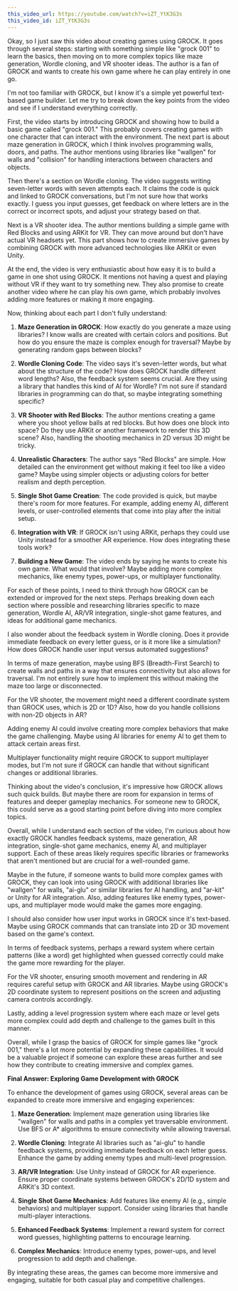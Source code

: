 ```yaml
---
this_video_url: https://youtube.com/watch?v=iZT_YtK3G3s
this_video_id: iZT_YtK3G3s
---
```

<think>
Okay, so I just saw this video about creating games using GROCK. It goes through several steps: starting with something simple like "grock 001" to learn the basics, then moving on to more complex topics like maze generation, Wordle cloning, and VR shooter ideas. The author is a fan of GROCK and wants to create his own game where he can play entirely in one go.

I'm not too familiar with GROCK, but I know it's a simple yet powerful text-based game builder. Let me try to break down the key points from the video and see if I understand everything correctly.

First, the video starts by introducing GROCK and showing how to build a basic game called "grock 001." This probably covers creating games with one character that can interact with the environment. The next part is about maze generation in GROCK, which I think involves programming walls, doors, and paths. The author mentions using libraries like "wallgen" for walls and "collision" for handling interactions between characters and objects.

Then there's a section on Wordle cloning. The video suggests writing seven-letter words with seven attempts each. It claims the code is quick and linked to GROCK conversations, but I'm not sure how that works exactly. I guess you input guesses, get feedback on where letters are in the correct or incorrect spots, and adjust your strategy based on that.

Next is a VR shooter idea. The author mentions building a simple game with Red Blocks and using ARKit for VR. They can move around but don't have actual VR headsets yet. This part shows how to create immersive games by combining GROCK with more advanced technologies like ARKit or even Unity.

At the end, the video is very enthusiastic about how easy it is to build a game in one shot using GROCK. It mentions not having a quest and playing without VR if they want to try something new. They also promise to create another video where he can play his own game, which probably involves adding more features or making it more engaging.

Now, thinking about each part I don't fully understand:

1. **Maze Generation in GROCK**: How exactly do you generate a maze using libraries? I know walls are created with certain colors and positions. But how do you ensure the maze is complex enough for traversal? Maybe by generating random gaps between blocks?

2. **Wordle Cloning Code**: The video says it's seven-letter words, but what about the structure of the code? How does GROCK handle different word lengths? Also, the feedback system seems crucial. Are they using a library that handles this kind of AI for Wordle? I'm not sure if standard libraries in programming can do that, so maybe integrating something specific?

3. **VR Shooter with Red Blocks**: The author mentions creating a game where you shoot yellow balls at red blocks. But how does one block into space? Do they use ARKit or another framework to render this 3D scene? Also, handling the shooting mechanics in 2D versus 3D might be tricky.

4. **Unrealistic Characters**: The author says "Red Blocks" are simple. How detailed can the environment get without making it feel too like a video game? Maybe using simpler objects or adjusting colors for better realism and depth perception.

5. **Single Shot Game Creation**: The code provided is quick, but maybe there's room for more features. For example, adding enemy AI, different levels, or user-controlled elements that come into play after the initial setup.

6. **Integration with VR**: If GROCK isn't using ARKit, perhaps they could use Unity instead for a smoother AR experience. How does integrating these tools work?

7. **Building a New Game**: The video ends by saying he wants to create his own game. What would that involve? Maybe adding more complex mechanics, like enemy types, power-ups, or multiplayer functionality.

For each of these points, I need to think through how GROCK can be extended or improved for the next steps. Perhaps breaking down each section where possible and researching libraries specific to maze generation, Wordle AI, AR/VR integration, single-shot game features, and ideas for additional game mechanics.

I also wonder about the feedback system in Wordle cloning. Does it provide immediate feedback on every letter guess, or is it more like a simulation? How does GROCK handle user input versus automated suggestions?

In terms of maze generation, maybe using BFS (Breadth-First Search) to create walls and paths in a way that ensures connectivity but also allows for traversal. I'm not entirely sure how to implement this without making the maze too large or disconnected.

For the VR shooter, the movement might need a different coordinate system than GROCK uses, which is 2D or 1D? Also, how do you handle collisions with non-2D objects in AR?

Adding enemy AI could involve creating more complex behaviors that make the game challenging. Maybe using AI libraries for enemy AI to get them to attack certain areas first.

Multiplayer functionality might require GROCK to support multiplayer modes, but I'm not sure if GROCK can handle that without significant changes or additional libraries.

Thinking about the video's conclusion, it's impressive how GROCK allows such quick builds. But maybe there are room for expansion in terms of features and deeper gameplay mechanics. For someone new to GROCK, this could serve as a good starting point before diving into more complex topics.

Overall, while I understand each section of the video, I'm curious about how exactly GROCK handles feedback systems, maze generation, AR integration, single-shot game mechanics, enemy AI, and multiplayer support. Each of these areas likely requires specific libraries or frameworks that aren't mentioned but are crucial for a well-rounded game.

Maybe in the future, if someone wants to build more complex games with GROCK, they can look into using GROCK with additional libraries like "wallgen" for walls, "ai-glu" or similar libraries for AI handling, and "ar-kit" or Unity for AR integration. Also, adding features like enemy types, power-ups, and multiplayer mode would make the games more engaging.

I should also consider how user input works in GROCK since it's text-based. Maybe using GROCK commands that can translate into 2D or 3D movement based on the game's context.

In terms of feedback systems, perhaps a reward system where certain patterns (like a word) get highlighted when guessed correctly could make the game more rewarding for the player.

For the VR shooter, ensuring smooth movement and rendering in AR requires careful setup with GROCK and AR libraries. Maybe using GROCK's 2D coordinate system to represent positions on the screen and adjusting camera controls accordingly.

Lastly, adding a level progression system where each maze or level gets more complex could add depth and challenge to the games built in this manner.

Overall, while I grasp the basics of GROCK for simple games like "grock 001," there's a lot more potential by expanding these capabilities. It would be a valuable project if someone can explore these areas further and see how they contribute to creating immersive and complex games.
</think>

**Final Answer: Exploring Game Development with GROCK**

To enhance the development of games using GROCK, several areas can be expanded to create more immersive and engaging experiences:

1. **Maze Generation**: Implement maze generation using libraries like "wallgen" for walls and paths in a complex yet traversable environment. Use BFS or A* algorithms to ensure connectivity while allowing traversal.

2. **Wordle Cloning**: Integrate AI libraries such as "ai-glu" to handle feedback systems, providing immediate feedback on each letter guess. Enhance the game by adding enemy types and multi-level progression.

3. **AR/VR Integration**: Use Unity instead of GROCK for AR experience. Ensure proper coordinate systems between GROCK's 2D/1D system and ARKit's 3D context.

4. **Single Shot Game Mechanics**: Add features like enemy AI (e.g., simple behaviors) and multiplayer support. Consider using libraries that handle multi-player interactions.

5. **Enhanced Feedback Systems**: Implement a reward system for correct word guesses, highlighting patterns to encourage learning.

6. **Complex Mechanics**: Introduce enemy types, power-ups, and level progression to add depth and challenge.

By integrating these areas, the games can become more immersive and engaging, suitable for both casual play and competitive challenges.
